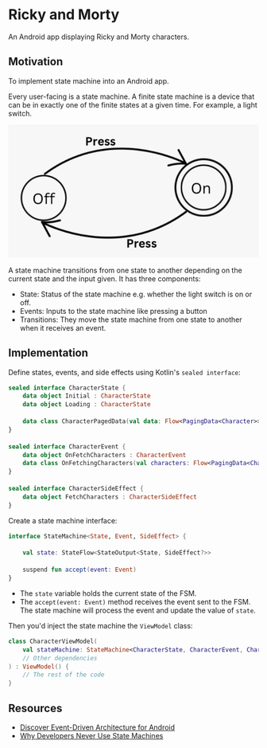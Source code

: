 # Ricky and Morty
An Android app displaying Ricky and Morty characters.

## Motivation
To implement state machine into an Android app. 

Every user-facing is a state machine. A finite state machine is a device that can be in exactly one 
of the finite states at a given time. For example, a light switch. 

<img src="https://github.com/BKinya/RickyAndMorty/blob/main/media/state_machine.png" alt="Light switch as a state machine">

A state machine transitions from one state to another depending on the current state and the input 
given. It has three components:
- State: Status of the state machine e.g. whether the light switch is on or off.
- Events: Inputs to the state machine like pressing a button
- Transitions: They move the state machine from one state to another when it receives an event. 


## Implementation
Define states, events, and side effects using Kotlin's `sealed interface`:
```kotlin
sealed interface CharacterState {
    data object Initial : CharacterState
    data object Loading : CharacterState

    data class CharacterPagedData(val data: Flow<PagingData<Character>>) : CharacterState
}

sealed interface CharacterEvent {
    data object OnFetchCharacters : CharacterEvent
    data class OnFetchingCharacters(val characters: Flow<PagingData<Character>>) : CharacterEvent
}

sealed interface CharacterSideEffect {
    data object FetchCharacters : CharacterSideEffect
}
```

Create a state machine interface: 
```kotlin
interface StateMachine<State, Event, SideEffect> {
    
    val state: StateFlow<StateOutput<State, SideEffect?>>
    
    suspend fun accept(event: Event)
}
```
- The `state` variable holds the current state of the FSM.
- The `accept(event: Event)` method receives the event sent to the FSM. The state machine will 
process the event and update the value of `state`. 

Then you'd inject the state machine the `ViewModel` class: 

```kotlin
class CharacterViewModel(
    val stateMachine: StateMachine<CharacterState, CharacterEvent, CharacterSideEffect>,
    // Other dependencies
) : ViewModel() {
    // The rest of the code
}

```


## Resources
- [Discover Event-Driven Architecture for Android](https://proandroiddev.com/discovering-event-driven-architecture-for-android-717e6332065e)
- [Why Developers Never Use State Machines](https://skorks.com/2011/09/why-developers-never-use-state-machines/)
